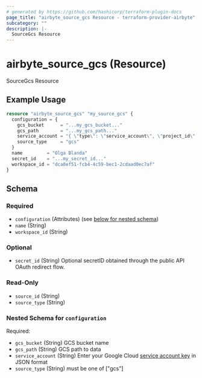 ```yaml
---
# generated by https://github.com/hashicorp/terraform-plugin-docs
page_title: "airbyte_source_gcs Resource - terraform-provider-airbyte"
subcategory: ""
description: |-
  SourceGcs Resource
---
```


# airbyte_source_gcs (Resource)

SourceGcs Resource

## Example Usage

```terraform
resource "airbyte_source_gcs" "my_source_gcs" {
  configuration = {
    gcs_bucket      = "...my_gcs_bucket..."
    gcs_path        = "...my_gcs_path..."
    service_account = "{ \"type\": \"service_account\", \"project_id\": YOUR_PROJECT_ID, \"private_key_id\": YOUR_PRIVATE_KEY, ... }"
    source_type     = "gcs"
  }
  name         = "Olga Blanda"
  secret_id    = "...my_secret_id..."
  workspace_id = "dca8ef51-fcb4-4c59-bec1-2cdaad0ec7af"
}
```

<!-- schema generated by tfplugindocs -->
## Schema

### Required

- `configuration` (Attributes) (see [below for nested schema](#nestedatt--configuration))
- `name` (String)
- `workspace_id` (String)

### Optional

- `secret_id` (String) Optional secretID obtained through the public API OAuth redirect flow.

### Read-Only

- `source_id` (String)
- `source_type` (String)

<a id="nestedatt--configuration"></a>
### Nested Schema for `configuration`

Required:

- `gcs_bucket` (String) GCS bucket name
- `gcs_path` (String) GCS path to data
- `service_account` (String) Enter your Google Cloud <a href="https://cloud.google.com/iam/docs/creating-managing-service-account-keys#creating_service_account_keys">service account key</a> in JSON format
- `source_type` (String) must be one of ["gcs"]


